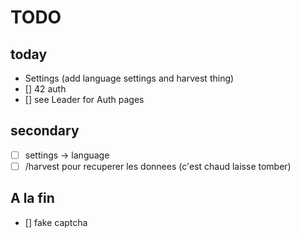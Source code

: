 # TODO
## today
- Settings (add language settings and harvest thing)
- [] 42 auth
- [] see Leader for Auth pages

## secondary
- [ ] settings -> language
- [ ] /harvest pour recuperer les donnees (c'est chaud laisse tomber)

## A la fin
- [] fake captcha
